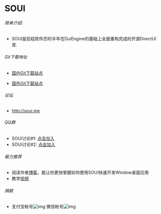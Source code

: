 SOUI
====================
###### 简单介绍:
- SOUI是启程软件历时半年在DuiEngine的基础上全面重构完成的开源DirectUI库.

###### Git下载地址

- [国内Git下载站点](https://gitee.com/setousoft/soui)

- [国外Git下载站点](https://github.com/SOUI2/soui)

###### 论坛
- http://soui.me
###### QQ群

- SOUI讨论#1: [点击加入](http://shang.qq.com/wpa/qunwpa?idkey=9653a811a72365d798a5247d6ba6885a568bdcf51c624f906c8ce7b8fd9e4eda)
- SOUI讨论#2: [点击加入](http://shang.qq.com/wpa/qunwpa?idkey=03d3294a2551beb1b54b4012086cec14b3f66d5c253debaeed241d9c623966e0)

###### 极力推荐
- 阅读作者[博客](http://www.cnblogs.com/setoutsoft/)，能让你更快掌握如何使用SOUI快速开发Window桌面应用
- 教学[视频](http://my.tv.sohu.com/pl/9259542/89333168.shtml)

###### 捐献
- 支付宝帐号![img](https://raw.githubusercontent.com/SOUI2/soui/06c11142e7b654293ce625d17f6c0f021b0ed03c/doc/alipay.png) 微信帐号![img](https://raw.githubusercontent.com/SOUI2/soui/06c11142e7b654293ce625d17f6c0f021b0ed03c/doc/wechat.png) 
